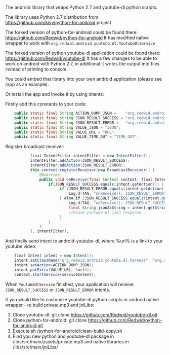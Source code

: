 The android library that wraps Python 2.7 and youtube-dl python scripts.

The library uses Python 2.7 distribution from: https://github.com/kivy/python-for-android project

The forked version of python-for-android could be found there: 
https://github.com/Redwid/python-for-android
It has modified native wrapper to work with ``org.redwid.android.youtube.dl.YoutubeDlService`` 

The forked version of python youtube-dl application could be found there: 
https://github.com/Redwid/youtube-dl
It has a few changes to be able to work on android with Python 2.7, in additional it writes the output into files instead of printing to console.

You could embed that library into your own android application (please see /app as an example).

Or install the app and invoke it by using intents:

Firstly add this constants to your code:
```java    
    public static final String ACTION_DUMP_JSON =    "org.redwid.android.youtube.dl.action.DUMP_JSON";
    public static final String JSON_RESULT_SUCCESS = "org.redwid.android.youtube.dl.result.JSON_RESULT_SUCCESS";
    public static final String JSON_RESULT_ERROR =   "org.redwid.android.youtube.dl.result.JSON_RESULT_ERROR";
    public static final String VALUE_JSON = "JSON";
    public static final String VALUE_URL = "URL";
    public static final String VALUE_TIME_OUT = "TIME_OUT";
```  
Register broadcast receiver:
```java        
           final IntentFilter intentFilter = new IntentFilter();
           intentFilter.addAction(JSON_RESULT_SUCCESS);
           intentFilter.addAction(JSON_RESULT_ERROR);
           this.context.registerReceiver(new BroadcastReceiver() {
               @Override
               public void onReceive(final Context context, final Intent intent) {
                   if(JSON_RESULT_SUCCESS.equals(intent.getAction()) || JSON_RESULT_ERROR.equals(intent.getAction())) {                                             
                        if (JSON_RESULT_ERROR.equals(intent.getAction())) {
                            Log.d(TAG, "onReceive(): JSON_RESULT_ERROR");
                        } else if (JSON_RESULT_SUCCESS.equals(intent.getAction())) {                            
                            Log.d(TAG, "onReceive(): JSON_RESULT_SUCCESS");                              
                            final String jsonAsString = intent.getStringExtra(VALUE_JSON);
                            //Paase youtube-dl json response     
                        }                   
                   }
               }
           }, intentFilter);
```
And finally send intent to android-youtube-dl, where %url% is a link to your youtube video:
```java        
    final Intent intent = new Intent();
    intent.setClassName("org.redwid.android.youtube.dl.harness", "org.redwid.android.youtube.dl.YoutubeDlService");
    intent.setAction(ACTION_DUMP_JSON);
    intent.putExtra(VALUE_URL, %url%);
    context.startService(serviceIntent);    
``` 
When ``YoutubeDlService`` finished, your application will receive ``JSON_RESULT_SUCCESS`` or ``JSON_RESULT_ERROR`` intents.  

If you would like to customize youtube-dl python scripts or android native wrapper - re build private.mp3 and jniLibs: 
1. Clone youtube-dl:
git clone https://github.com/Redwid/youtube-dl.git
2. Clone python-for-android:
git clone https://github.com/Redwid/python-for-android.git
3. Execute sh /python-for-android/clean-build-copy.sh
4. Find you new python and youtube-dl package in /libs/src/main/assets/private.mp3 
and native libraries in /libs/src/main/jniLibs/